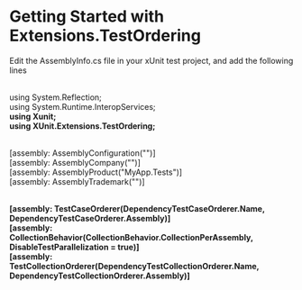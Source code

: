 # Getting Started with Extensions.TestOrdering

Edit the AssemblyInfo.cs file in your xUnit test project, and add the following lines<br><br>


using System.Reflection;<br>
using System.Runtime.InteropServices;<br>
<b>using Xunit;</b><br>
<b>using XUnit.Extensions.TestOrdering;</b><br><br>

[assembly: AssemblyConfiguration("")]<br>
[assembly: AssemblyCompany("")]<br>
[assembly: AssemblyProduct("MyApp.Tests")]<br>
[assembly: AssemblyTrademark("")]<br><br>

<b>
[assembly: TestCaseOrderer(DependencyTestCaseOrderer.Name, DependencyTestCaseOrderer.Assembly)]<br>
[assembly: CollectionBehavior(CollectionBehavior.CollectionPerAssembly, DisableTestParallelization = true)]<br>
[assembly: TestCollectionOrderer(DependencyTestCollectionOrderer.Name, DependencyTestCollectionOrderer.Assembly)]<br></b>
